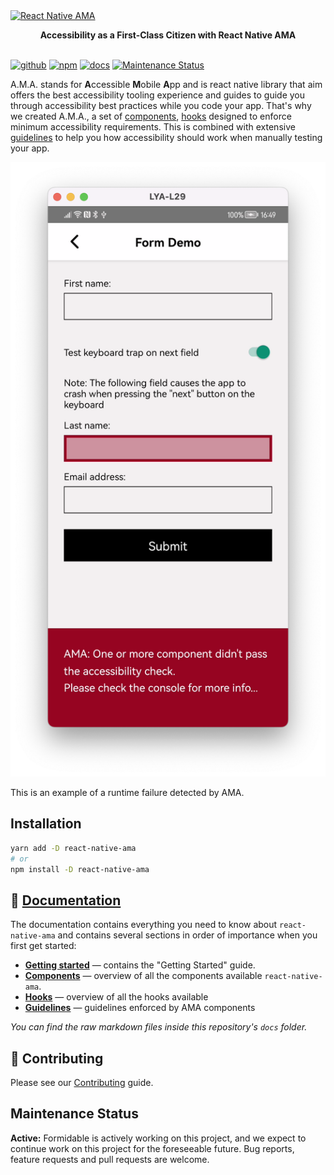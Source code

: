 <a href="https://commerce.nearform.com/open-source/" target="_blank">
  <img alt="React Native AMA" src="https://oss.nearform.com/api/banner?text=react+native+ama" />
</a>
<p align="center">
  <strong>Accessibility as a First-Class Citizen with React Native AMA</strong>
  <br><br>

  [![github][github-image]][github-url]
  [![npm][npm-image]][npm-url]
  [![docs][docs-image]][docs-url]
  [![Maintenance Status][maintenance-image]](#maintenance-status)

</p>

A.M.A. stands for **A**ccessible **M**obile **A**pp and is react native library that aim offers the best accessibility tooling experience and guides to guide you through accessibility best practices while you code your app.
That's why we created A.M.A., a set of [components](https://formidable.com/open-source/react-native-ama/components/),
[hooks](https://formidable.com/open-source/react-native-ama/components/) designed to enforce minimum accessibility requirements.
This is combined with extensive [guidelines](https://formidable.com/open-source/react-native-ama/guidelines/) to help you how accessibility should work when manually testing your app.

![Example of runtime failure detected by AMA](https://github.com/FormidableLabs/react-native-ama/blob/main/docs/ama-demo.png?raw=true)

This is an example of a runtime failure detected by AMA.

## Installation

```sh
yarn add -D react-native-ama
# or
npm install -D react-native-ama
```

## 📃 [Documentation](https://formidable.com/open-source/react-native-ama/)

The documentation contains everything you need to know about `react-native-ama` and contains several sections in order of importance when you first get started:

- **[Getting started](https://formidable.com/open-source/react-native-ama/)** — contains the "Getting Started" guide.
- **[Components](https://formidable.com/open-source/react-native-ama/components)** — overview of all the components available `react-native-ama`.
- **[Hooks](https://formidable.com/open-source/react-native-ama/hooks/useAMAContext)** — overview of all the hooks available
- **[Guidelines](https://formidable.com/open-source/react-native-ama/guidelines)** — guidelines enforced by AMA components

_You can find the raw markdown files inside this repository's `docs` folder._

## 🤝 Contributing

Please see our [Contributing](./CONTRIBUTING.md) guide.

## Maintenance Status

**Active:** Formidable is actively working on this project, and we expect to continue work on this project for the foreseeable future. Bug reports, feature requests and pull requests are welcome.

[github-image]: https://github.com/FormidableLabs/react-native-ama/workflows/Run%20Tests/badge.svg
[github-url]: https://github.com/FormidableLabs/react-native-ama/actions
[npm-image]: https://img.shields.io/npm/v/react-native-ama
[npm-url]: https://www.npmjs.com/package/react-native-ama
[docs-image]: https://img.shields.io/badge/docs-visit%20site-blue
[docs-url]: https://formidable.com/open-source/react-native-ama/
[maintenance-image]: https://img.shields.io/badge/maintenance-active-green.svg?color=brightgreen&style=flat
